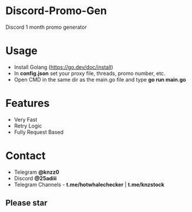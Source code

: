 # Discord-Promo-Gen
Discord 1 month promo generator

# Usage

* Install Golang (https://go.dev/doc/install)
* In **config.json** set your proxy file, threads, promo number, etc.
* Open CMD in the same dir as the main.go file and type **go run main.go**

# Features

* Very Fast 
* Retry Logic
* Fully Request Based

# Contact

* Telegram **@knzz0**
* Discord **@25adiii**
* Telegram Channels - **t.me/hotwhalechecker** | **t.me/knzstock**

## Please star 
